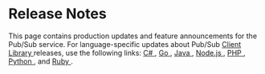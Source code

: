 #  Release Notes

This page contains production updates and feature announcements for the
Pub/Sub service. For language-specific updates about Pub/Sub [ Client Library
](/pubsub/docs/reference/libraries) releases, use the following links: [ C#
](https://github.com/googleapis/google-cloud-dotnet/releases) , [ Go
](https://github.com/googleapis/google-cloud-go/releases) , [ Java
](https://github.com/googleapis/java-pubsub/releases) , [ Node.js
](https://github.com/googleapis/nodejs-pubsub/releases) , [ PHP
](https://github.com/googleapis/google-cloud-php/releases) , [ Python
](https://github.com/googleapis/python-pubsub/releases) , and [ Ruby
](https://github.com/googleapis/google-cloud-ruby/releases) .

